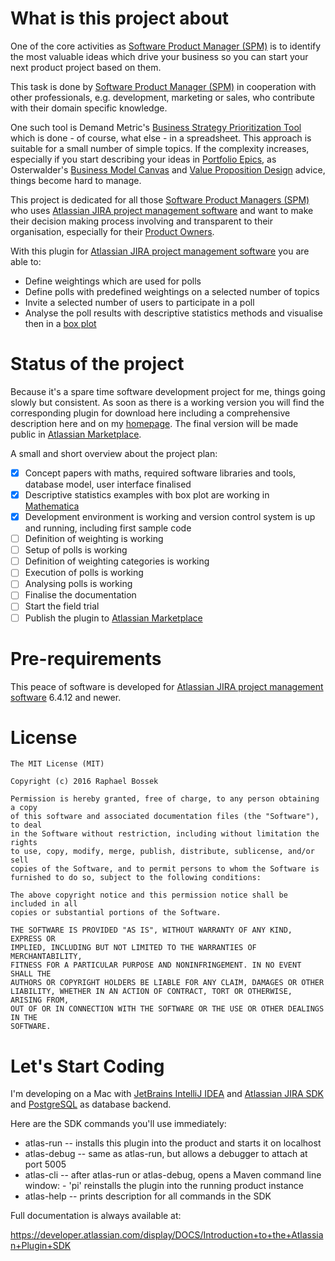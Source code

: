 # What is this project about

One of the core activities as [Software Product Manager (SPM)](http://community.ispma.org/body-of-knowledge/) is to identify the most valuable ideas which drive your business so you can start your next product project based on them.

This task is done by [Software Product Manager (SPM)](http://community.ispma.org/body-of-knowledge/) in cooperation with other professionals, e.g. development, marketing or sales, who contribute with their domain specific knowledge.

One such tool is Demand Metric's [Business Strategy Prioritization Tool](http://www.demandmetric.com/content/business-strategy-prioritization-tool) which is done - of course, what else - in a spreadsheet.
This approach is suitable for a small number of simple topics. If the complexity increases, especially if you start describing your ideas in [Portfolio Epics](http://www.scaledagileframework.com/epic/), as Osterwalder's [Business Model Canvas](http://www.businessmodelgeneration.com/canvas/bmc) and [Value Proposition Design](https://strategyzer.com/books/value-proposition-design) advice, things become hard to manage.

This project is dedicated for all those [Software Product Managers (SPM)](http://community.ispma.org/body-of-knowledge/) who uses [Atlassian JIRA project management software](https://atlassian.com/software/jira) and want to make their decision making process involving and transparent to their organisation, especially for their [Product Owners](http://www.scaledagileframework.com/product-owner/).

With this plugin for [Atlassian JIRA project management software](https://atlassian.com/software/jira) you are able to:

* Define weightings which are used for polls
* Define polls with predefined weightings on a selected number of topics
* Invite a selected number of users to participate in a poll
* Analyse the poll results with descriptive statistics methods and visualise then in a [box plot](https://en.wikipedia.org/wiki/Box_plot)

# Status of the project

Because it's a spare time software development project for me, things going slowly but consistent. As soon as there is a working version you will find the corresponding plugin for download here including a comprehensive description here and on my [homepage](http://raphaelbossek.wordpress.com).
The final version will be made public in [Atlassian Marketplace](https://marketplace.atlassian.com/).

A small and short overview about the project plan:
- [x] Concept papers with maths, required software libraries and tools, database model, user interface finalised 
- [x] Descriptive statistics examples with box plot are working in [Mathematica](http://mathematica.stackexchange.com/questions/102911/inverted-empirical-cdf-with-averaging-including-boxwhiskerchart)
- [x] Development environment is working and version control system is up and running, including first sample code
- [ ] Definition of weighting is working
- [ ] Setup of polls is working
- [ ] Definition of weighting categories is working
- [ ] Execution of polls is working
- [ ] Analysing polls is working
- [ ] Finalise the documentation
- [ ] Start the field trial
- [ ] Publish the plugin to [Atlassian Marketplace](https://marketplace.atlassian.com/)

# Pre-requirements

This peace of software is developed for [Atlassian JIRA project management software](https://atlassian.com/software/jira) 6.4.12 and newer.

# License

```
The MIT License (MIT)

Copyright (c) 2016 Raphael Bossek

Permission is hereby granted, free of charge, to any person obtaining a copy
of this software and associated documentation files (the "Software"), to deal
in the Software without restriction, including without limitation the rights
to use, copy, modify, merge, publish, distribute, sublicense, and/or sell
copies of the Software, and to permit persons to whom the Software is
furnished to do so, subject to the following conditions:

The above copyright notice and this permission notice shall be included in all
copies or substantial portions of the Software.

THE SOFTWARE IS PROVIDED "AS IS", WITHOUT WARRANTY OF ANY KIND, EXPRESS OR
IMPLIED, INCLUDING BUT NOT LIMITED TO THE WARRANTIES OF MERCHANTABILITY,
FITNESS FOR A PARTICULAR PURPOSE AND NONINFRINGEMENT. IN NO EVENT SHALL THE
AUTHORS OR COPYRIGHT HOLDERS BE LIABLE FOR ANY CLAIM, DAMAGES OR OTHER
LIABILITY, WHETHER IN AN ACTION OF CONTRACT, TORT OR OTHERWISE, ARISING FROM,
OUT OF OR IN CONNECTION WITH THE SOFTWARE OR THE USE OR OTHER DEALINGS IN THE
SOFTWARE.
```

# Let's Start Coding

I'm developing on a Mac with [JetBrains IntelliJ IDEA](https://www.jetbrains.com/idea/) and [Atlassian JIRA SDK](https://developer.atlassian.com/docs/developer-tools/working-with-the-sdk) and [PostgreSQL](http://postgresapp.com/) as database backend.

Here are the SDK commands you'll use immediately:

* atlas-run   -- installs this plugin into the product and starts it on localhost
* atlas-debug -- same as atlas-run, but allows a debugger to attach at port 5005
* atlas-cli   -- after atlas-run or atlas-debug, opens a Maven command line window:
                 - 'pi' reinstalls the plugin into the running product instance
* atlas-help  -- prints description for all commands in the SDK

Full documentation is always available at:

https://developer.atlassian.com/display/DOCS/Introduction+to+the+Atlassian+Plugin+SDK